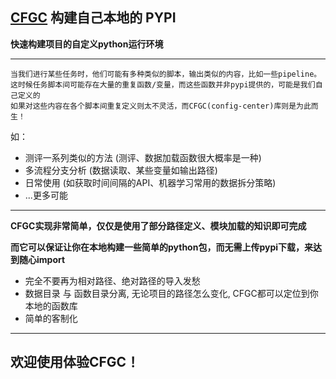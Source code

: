 ## **<u>CFGC</u>**  构建自己本地的 PYPI

**快速构建项目的自定义python运行环境**

------

```
当我们进行某些任务时，他们可能有多种类似的脚本，输出类似的内容，比如一些pipeline。
这时候任务脚本间可能存在大量的重复函数/变量，而这些函数并非pypi提供的，可能是我们自己定义的
如果对这些内容在各个脚本间重复定义则太不灵活，而CFGC(config-center)库则是为此而生！
```

如：

- 测评一系列类似的方法 (测评、数据加载函数很大概率是一种)
- 多流程分支分析 (数据读取、某些变量如输出路径)
- 日常使用 (如获取时间间隔的API、机器学习常用的数据拆分策略)
- ...更多可能

------

**CFGC实现非常简单，仅仅是使用了部分路径定义、模块加载的知识即可完成**

**而它可以保证让你在本地构建一些简单的python包，而无需上传pypi下载，来达到随心import**

- 完全不要再为相对路径、绝对路径的导入发愁
- 数据目录 与 函数目录分离, 无论项目的路径怎么变化, CFGC都可以定位到你本地的函数库
- 简单的客制化

------

## 欢迎使用体验CFGC！